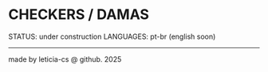 # CHECKERS / DAMAS

STATUS: under construction
LANGUAGES: pt-br (english soon)

---

made by leticia-cs @ github. 2025

